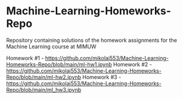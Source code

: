 # Machine-Learning-Homeworks-Repo
Repository containing solutions of the homework assignments for the Machine Learning course at MIMUW 

Homework #1 - https://github.com/mikolaj553/Machine-Learning-Homeworks-Repo/blob/main/ml-hw1.ipynb
Homework #2 - https://github.com/mikolaj553/Machine-Learning-Homeworks-Repo/blob/main/ml-hw2.ipynb
Homework #3 - https://github.com/mikolaj553/Machine-Learning-Homeworks-Repo/blob/main/ml_hw3.ipynb
